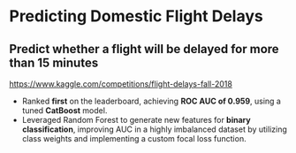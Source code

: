 # Predicting Domestic Flight Delays

## Predict whether a flight will be delayed for more than 15 minutes

https://www.kaggle.com/competitions/flight-delays-fall-2018

- Ranked **first** on the leaderboard, achieving **ROC AUC of 0.959**, using a tuned **CatBoost** model.  
- Leveraged Random Forest to generate new features for **binary classification**, improving AUC in a highly imbalanced dataset by utilizing class weights and implementing a custom focal loss function.
